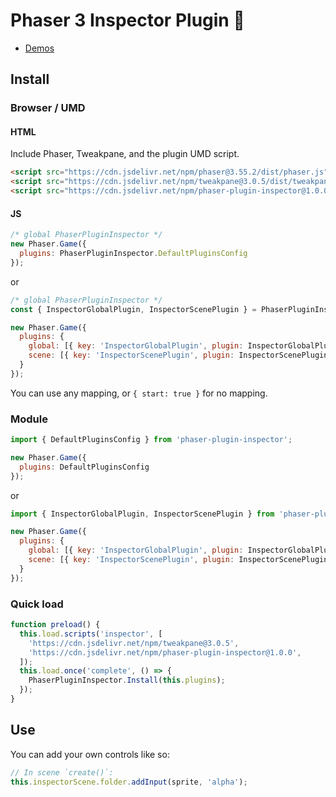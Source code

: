Phaser 3 Inspector Plugin 🧐
=========================

- [Demos](http://phaser-plugin-inspector.surge.sh/index.html?dir=games/)

Install
-------

### Browser / UMD

#### HTML

Include Phaser, Tweakpane, and the plugin UMD script. 

```html
<script src="https://cdn.jsdelivr.net/npm/phaser@3.55.2/dist/phaser.js"></script>
<script src="https://cdn.jsdelivr.net/npm/tweakpane@3.0.5/dist/tweakpane.js"></script>
<script src="https://cdn.jsdelivr.net/npm/phaser-plugin-inspector@1.0.0/dist/phaser-plugin-inspector.umd.js"></script>
```

#### JS

```js
/* global PhaserPluginInspector */
new Phaser.Game({
  plugins: PhaserPluginInspector.DefaultPluginsConfig
});
```

or

```js
/* global PhaserPluginInspector */
const { InspectorGlobalPlugin, InspectorScenePlugin } = PhaserPluginInspector;

new Phaser.Game({
  plugins: {
    global: [{ key: 'InspectorGlobalPlugin', plugin: InspectorGlobalPlugin, mapping: 'inspectorGame' }],
    scene: [{ key: 'InspectorScenePlugin', plugin: InspectorScenePlugin, mapping: 'inspectorScene' }]
  }
});
```

You can use any mapping, or `{ start: true }` for no mapping.

### Module

```js
import { DefaultPluginsConfig } from 'phaser-plugin-inspector';

new Phaser.Game({
  plugins: DefaultPluginsConfig
});
```

or

```js
import { InspectorGlobalPlugin, InspectorScenePlugin } from 'phaser-plugin-inspector';

new Phaser.Game({
  plugins: {
    global: [{ key: 'InspectorGlobalPlugin', plugin: InspectorGlobalPlugin, mapping: 'inspectorGame' }],
    scene: [{ key: 'InspectorScenePlugin', plugin: InspectorScenePlugin, mapping: 'inspectorScene' }]
  }
});
```

### Quick load

```js
function preload() {
  this.load.scripts('inspector', [
    'https://cdn.jsdelivr.net/npm/tweakpane@3.0.5',
    'https://cdn.jsdelivr.net/npm/phaser-plugin-inspector@1.0.0',
  ]);
  this.load.once('complete', () => {
    PhaserPluginInspector.Install(this.plugins);
  });
}
```

Use
---

You can add your own controls like so:

```js
// In scene `create()`:
this.inspectorScene.folder.addInput(sprite, 'alpha');
```